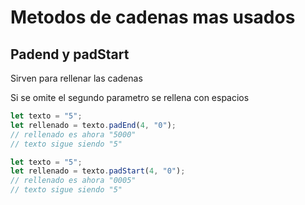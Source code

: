 # Metodos de cadenas mas usados

## Padend y padStart

Sirven para rellenar las cadenas

Si se omite el segundo parametro se rellena con espacios

```javascript
let texto = "5";
let rellenado = texto.padEnd(4, "0");
// rellenado es ahora "5000"
// texto sigue siendo "5"

let texto = "5";
let rellenado = texto.padStart(4, "0");
// rellenado es ahora "0005"
// texto sigue siendo "5"

```
